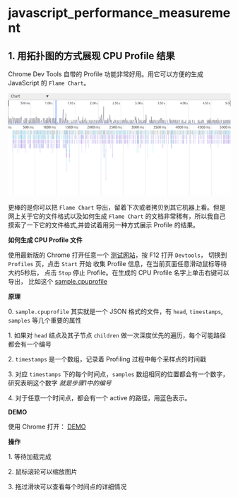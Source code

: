 # javascript_performance_measurement

## 1. 用拓扑图的方式展现 CPU Profile 结果

Chrome Dev Tools 自带的 Profile 功能非常好用。用它可以方便的生成 JavaScript 的 `Flame Chart`。

![Flame Chart](./cpuprofile_topology/screenshot_chrome.png)

更棒的是你可以把 `Flame Chart` 导出，留着下次或者拷贝到其它机器上看。但是网上关于它的文件格式以及如何生成 `Flame Chart` 的文档非常稀有，所以我自己摸索了一下它的文件格式,并尝试着用另一种方式展示 Profile 的结果。

**如何生成 CPU Profile 文件**

使用最新版的 Chrome 打开任意一个 [测试网站](http://oneapm.com)，按 F12 打开 `Devtools`， 切换到 `Profiles` 页，点击 `Start` 开始
收集 Profile 信息，在当前页面任意滑动鼠标等待大约5秒后， 点击 `Stop` 停止 Profile。在生成的 CPU Profile 名字上单击右键可以导出，
比如这个 [sample.cpuprofile](https://raw.githubusercontent.com/wyvernnot/javascript_performance_measurement/gh-pages/cpuprofile_topology/sample.cpuprofile)

**原理**

0\. `sample.cpuprofile` 其实就是一个 JSON 格式的文件，有 `head`, `timestamps`, `samples` 等几个重要的属性

1\. 如果对 `head` 结点及其子节点 `children` 做一次深度优先的遍历，每个可能路径都会有一个编号

2\. `timestamps` 是一个数组，记录着 Profiling 过程中每个采样点的时间戳

3\. 对应 `timestamps` 下的每个时间点，`samples` 数组相同的位置都会有一个数字，研究表明这个数字 _就是步骤1中的编号_

4\. 对于任意一个时间点，都会有一个 active 的路径，用蓝色表示。

**DEMO**

使用 Chrome 打开： [DEMO](http://wyvernnot.github.io/javascript_performance_measurement/cpuprofile_topology/)

**操作**

1\. 等待加载完成

2\. 鼠标滚轮可以缩放图片

3\. 拖过滑块可以查看每个时间点的详细情况
